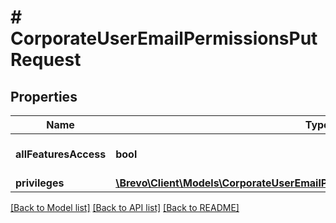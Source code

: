 # # CorporateUserEmailPermissionsPutRequest

## Properties

Name | Type | Description | Notes
------------ | ------------- | ------------- | -------------
**allFeaturesAccess** | **bool** | All access to the features |
**privileges** | [**\Brevo\Client\Models\CorporateUserEmailPermissionsPutRequestPrivilegesInner[]**](CorporateUserEmailPermissionsPutRequestPrivilegesInner.md) |  |

[[Back to Model list]](../../README.md#models) [[Back to API list]](../../README.md#endpoints) [[Back to README]](../../README.md)
